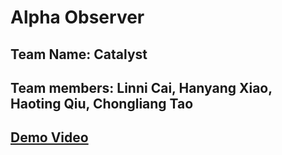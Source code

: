 # Alpha Observer

## Team Name: Catalyst
## Team members: Linni Cai, Hanyang Xiao, Haoting Qiu, Chongliang Tao
## [Demo Video](https://drive.google.com/file/d/1ch9n4fB2jYPQMm340JXqB7R34Ik5bG-x/view?usp=sharing)
